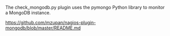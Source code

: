 The check_mongodb.py plugin uses the pymongo Python library to monitor a MongoDB instance.

https://github.com/mzupan/nagios-plugin-mongodb/blob/master/README.md

